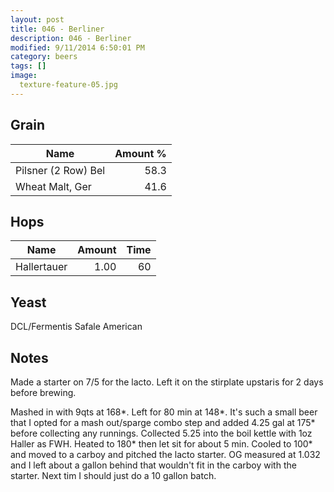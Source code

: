 ```yaml
---
layout: post
title: 046 - Berliner
description: 046 - Berliner
modified: 9/11/2014 6:50:01 PM
category: beers
tags: []
image:
  texture-feature-05.jpg
---
```



## Grain

| Name | Amount %|
| ---- | ------: |
| Pilsner (2 Row) Bel | 58.3 
| Wheat Malt, Ger | 41.6 

## Hops

| Name | Amount | Time |
| ---- | -----: | ---: |
| Hallertauer | 1.00 | 60 

## Yeast
DCL/Fermentis Safale American 

## Notes
Made a starter on 7/5 for the lacto. Left it on the stirplate upstaris for 2 days before brewing.

Mashed in with 9qts at 168\*. Left for 80 min at 148\*. It&#39;s such a small beer that I opted for a mash out/sparge combo step and added 4.25 gal at 175\* before collecting any runnings. Collected 5.25 into the boil kettle with 1oz Haller as FWH. Heated to 180\* then let sit for about 5 min. Cooled to 100\* and moved to a carboy and pitched the lacto starter. OG measured at 1.032 and I left about a gallon behind that wouldn&#39;t fit in the carboy with the starter. Next tim I should just do a 10 gallon batch. 
